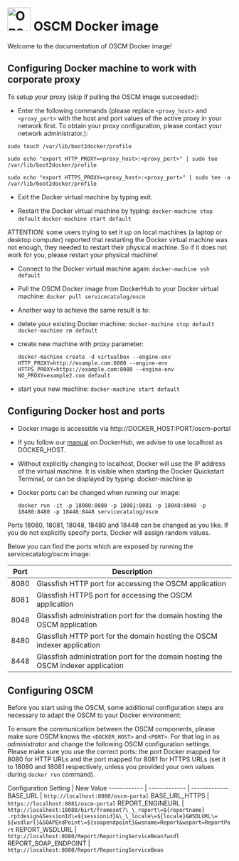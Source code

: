 <p align="center"><h1><img height="52" src="https://avatars0.githubusercontent.com/u/14330878" alt="Open Service Catalog Manager"/>&nbsp;OSCM Docker image</h1></p> 

Welcome to the documentation of OSCM Docker image!

## Configuring Docker machine to work with corporate proxy
To setup your proxy (skip if pulling the OSCM image succeeded):

* Enter the following commands (please replace `<proxy_host>` and `<proxy_port>` with the host and port values of the active proxy in your network first. To obtain your proxy configuration, please contact your network administrator.):

`sudo touch /var/lib/boot2docker/profile`

`sudo echo "export HTTP_PROXY=<proxy_host>:<proxy_port>" | sudo tee /var/lib/boot2docker/profile`

`sudo echo "export HTTPS_PROXY=<proxy_host>:<proxy_port>" | sudo tee -a /var/lib/boot2docker/profile`

* Exit the Docker virtual machine by typing exit.

* Restart the Docker virtual machine by typing:
`docker-machine stop default`
`docker-machine start default`

ATTENTION: some users trying to set it up on local machines (a laptop or desktop computer) reported that restarting the Docker virtual machine was not enough, they needed to restart their physical machine. So if it does not work for you, please restart your physical machine!

* Connect to the Docker virtual machine again:
`docker-machine ssh default`

* Pull the OSCM Docker image from DockerHub to your Docker virtual machine:
`docker pull servicecatalog/oscm`

* Another way to achieve the same result is to: 
 - delete your existing Docker machine:
	`docker-machine stop default`
	`docker-machine rm default`
 - create new machine with proxy parameter:
 
	`docker-machine create -d virtualbox --engine-env HTTP_PROXY=http://example.com:8080 --engine-env HTTPS_PROXY=https://example.com:8080 --engine-env NO_PROXY=example2.com default`
 - start your new machine:
	`docker-machine start default`

## Configuring Docker host and ports

* Docker image is accessible via http://DOCKER_HOST:PORT/oscm-portal

* If you follow our [manual](https://hub.docker.com/r/servicecatalog/oscm/) on DockerHub, we advise to use localhost as DOCKER_HOST.

* Without explicitly changing to localhost, Docker will use the IP address of the virtual machine. 
It is visible when starting the Docker Quickstart Terminal, or can be displayed by typing:
docker-machine ip <machine name>
  
* Docker ports can be changed when running our image:

	`docker run -it -p 18080:8080 -p 18081:8081 -p 18048:8048 -p 18480:8480 -p 18448:8448 servicecatalog/oscm`
	
Ports 18080, 18081, 18048, 18480 and 18448 can be changed as you like. If you do not explicitly specify ports, Docker will assign random values.
	
Below you can find the ports which are exposed by running the servicecatalog/oscm image:

Port | Description
------------ | -------------
8080 | Glassfish HTTP port for accessing the OSCM application 
8081 | Glassfish HTTPS port for accessing the OSCM application 
8048 | Glassfish administration port for the domain hosting the OSCM application 
8480 | Glassfish HTTP port for the domain hosting the OSCM indexer application 
8448 | Glassfish administration port for the domain hosting the OSCM indexer application

## Configuring OSCM
Before you start using the OSCM, some additional configuration steps are necessary to adapt the OSCM to your Docker environment:

To ensure the communication between the OSCM components, please make sure OSCM knows the `<DOCKER_HOST>` and `<PORT>`. For that log in as *administrator* and change the following OSCM configuration settings. Please make sure you use the correct ports: the port Docker mapped for 8080 for HTTP URLs and the port mapped for 8081 for HTTPS URLs (set it to 18080 and 18081 respectively, unless you provided your own values during `docker run` command).

Configuration Setting |  New Value
------------ | ------------- | -------------
BASE_URL | `http://localhost:8080/oscm-portal`
BASE_URL_HTTPS | `https://localhost:8081/oscm-portal`
REPORT_ENGINEURL | `http://localhost:18080/birt/frameset?\_\_report\=${reportname}`<br>`.rptdesign&SessionId\=${sessionid}&\_\_locale\=${locale}&WSDLURL\=`<br>`${wsdlurl}&SOAPEndPoint\=${soapendpoint}&wsname=Report&wsport=ReportPort`
REPORT_WSDLURL | `http://localhost:8080/Report/ReportingServiceBean?wsdl`
REPORT_SOAP_ENDPOINT | `http://localhost:8080/Report/ReportingServiceBean`
